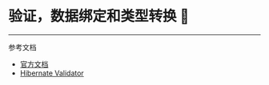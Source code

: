 # 验证，数据绑定和类型转换 :hammer:



---
参考文档
- [官方文档](https://docs.spring.io/spring-framework/docs/current/reference/html/core.html#validation-beanvalidation)
- [Hibernate Validator](https://hibernate.org/validator/)